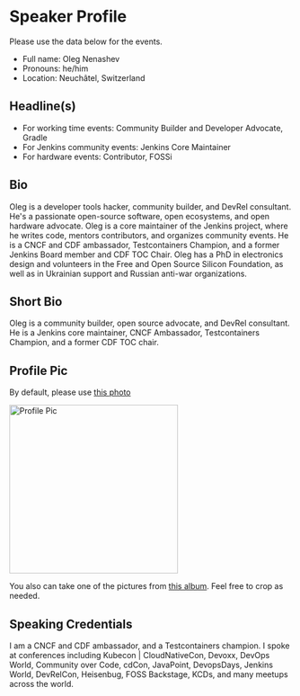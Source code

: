 # Speaker Profile

Please use the data below for the events.

- Full name: Oleg Nenashev
- Pronouns: he/him
- Location: Neuchâtel, Switzerland

## Headline(s)

- For working time events: Community Builder and Developer Advocate, Gradle
- For Jenkins community events: Jenkins Core Maintainer
- For hardware events: Contributor, FOSSi

## Bio

Oleg is a developer tools hacker, community builder, and DevRel consultant.
He's a passionate open-source software, open ecosystems, and open hardware advocate.
Oleg is a core maintainer of the Jenkins project, where he writes code, mentors contributors, and organizes community events.
He is a CNCF and CDF ambassador, Testcontainers Champion, and a former Jenkins Board member and CDF TOC Chair.
Oleg has a PhD in electronics design and volunteers in the Free and Open Source Silicon Foundation,
as well as in Ukrainian support and Russian anti-war organizations.

## Short Bio

Oleg is a community builder, open source advocate, and DevRel consultant.
He is a Jenkins core maintainer, CNCF Ambassador, Testcontainers Champion, and a former CDF TOC chair.

## Profile Pic

By default, please use [this photo](./profile/main.png)

<img src="./main.png" alt="Profile Pic" width="300"/>

You also can take one of the pictures from [this album](https://photos.app.goo.gl/yx6QZ9BAZCfiv7vu9).
Feel free to crop as needed.

## Speaking Credentials

I am a CNCF and CDF ambassador, and a Testcontainers champion.
I spoke at conferences including Kubecon | CloudNativeCon, Devoxx, DevOps World, Community over Code, cdCon, JavaPoint,
DevopsDays, Jenkins World, DevRelCon, Heisenbug, FOSS Backstage, KCDs,
and many meetups across the world.
